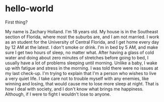 # hello-world
First thing?

My name is Zachary Holland. I'm 18 years old. My house is in the Southeast section of Florida, where most the suburbs are, and I am not married. I work as an student for the University of Central Florida, and I get home every day by 12 AM at the latest. I don't smoke or drink. I'm in bed by 5 AM, and make sure I get two hours of sleep, no matter what. After having a glass of cold water and doing about zero minutes of stretches before going to bed, I usually have a lot of problems sleeping until morning. Unlike a baby, I wake up with fatigue and stress in the morning. I was told there were no issues at my last check-up. I'm trying to explain that I'm a person who wishes to live a very quiet life. I take care not to trouble myself with any enemies, like winning and losing, that would cause me to lose more sleep at night. That is how I deal with society, and I don't know what brings me happiness. Although, if I were to fight I wouldn't lose to anyone.
